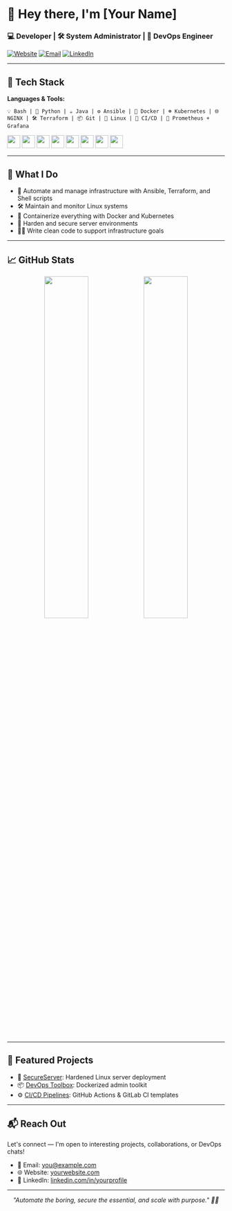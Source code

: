 # 👋 Hey there, I'm [Your Name]

### 💻 Developer | 🛠️ System Administrator | 🚀 DevOps Engineer

[![Website](https://img.shields.io/badge/Website-Visit-blue?style=flat-square&logo=google-chrome)](https://yourwebsite.com)
[![Email](https://img.shields.io/badge/Email-you@example.com-red?style=flat-square&logo=gmail)](mailto:you@example.com)
[![LinkedIn](https://img.shields.io/badge/LinkedIn-Connect-blue?style=flat-square&logo=linkedin)](https://linkedin.com/in/yourprofile)

---

## 🧰 Tech Stack

**Languages & Tools:**

```
💡 Bash | 🐍 Python | ☕ Java | ⚙️ Ansible | 🐳 Docker | ☸️ Kubernetes | 🌐 NGINX | 🛠️ Terraform | 📦 Git | 🐧 Linux | 🧪 CI/CD | 📡 Prometheus + Grafana
```

<p>
  <img src="https://cdn.jsdelivr.net/gh/devicons/devicon/icons/bash/bash-original.svg" width="30"/>
  <img src="https://cdn.jsdelivr.net/gh/devicons/devicon/icons/python/python-original.svg" width="30"/>
  <img src="https://cdn.jsdelivr.net/gh/devicons/devicon/icons/docker/docker-original.svg" width="30"/>
  <img src="https://cdn.jsdelivr.net/gh/devicons/devicon/icons/kubernetes/kubernetes-plain.svg" width="30"/>
  <img src="https://cdn.jsdelivr.net/gh/devicons/devicon/icons/ansible/ansible-original.svg" width="30"/>
  <img src="https://cdn.jsdelivr.net/gh/devicons/devicon/icons/linux/linux-original.svg" width="30"/>
  <img src="https://cdn.jsdelivr.net/gh/devicons/devicon/icons/nginx/nginx-original.svg" width="30"/>
  <img src="https://cdn.jsdelivr.net/gh/devicons/devicon/icons/git/git-original.svg" width="30"/>
</p>

---

## 🔧 What I Do

- 🧩 Automate and manage infrastructure with Ansible, Terraform, and Shell scripts
- 🛠️ Maintain and monitor Linux systems
- 🐳 Containerize everything with Docker and Kubernetes
- 🔐 Harden and secure server environments
- 👨‍💻 Write clean code to support infrastructure goals

---

## 📈 GitHub Stats

<p align="center">
  <img src="https://github-readme-stats.vercel.app/api?username=yourusername&show_icons=true&theme=tokyonight" width="45%" />
  <img src="https://github-readme-stats.vercel.app/api/top-langs/?username=yourusername&layout=compact&theme=tokyonight" width="45%" />
</p>

---

## 🧪 Featured Projects

- 🔐 [SecureServer](https://github.com/yourusername/secureserver): Hardened Linux server deployment
- 📦 [DevOps Toolbox](https://github.com/yourusername/devops-toolbox): Dockerized admin toolkit
- ⚙️ [CI/CD Pipelines](https://github.com/yourusername/cicd-pipelines): GitHub Actions & GitLab CI templates

---

## 📬 Reach Out

Let's connect — I'm open to interesting projects, collaborations, or DevOps chats!

- 📧 Email: [you@example.com](mailto:you@example.com)
- 🌐 Website: [yourwebsite.com](https://yourwebsite.com)
- 💬 LinkedIn: [linkedin.com/in/yourprofile](https://linkedin.com/in/yourprofile)

---

<p align="center"><em>"Automate the boring, secure the essential, and scale with purpose." 🧘‍♂️</em></p>
